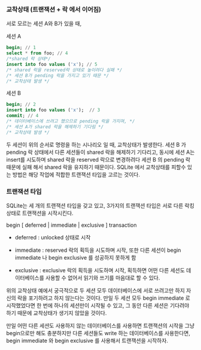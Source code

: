 ### 교착상태 (트랜잭션 + 락 에서 이어짐)

서로 모르는 세션 A와 B가 있을 때,

세션 A
```SQL
begin; // 1
select * from foo; // 4
/*shared 락 상태*/
insert into foo values ('x'); // 5
/* shared 락을 reserved락 상태로 높이려다 실패 */
/* 세션 B가 pending 락을 가지고 있기 때문 */
/* 교착상태 발생 */
```

세션 B
```SQL
begin; // 2
insert into foo values ('x');  // 3
commit; // 4
/* 데이터베이스에 쓰려고 했으므로 pending 락을 가지며, */
/* 세션 A가 shared 락을 해제하기 기다림 */
/* 교착상태 발생 */
```

두 세션이 위의 순서로 명령을 하는 시나리오 일 때, 교착상태가 발생한다. 세션 B 가 pending 락 상태에서 다른 세션들이 shared 락을 해제하기 기다리고, 동시에 세션 A는 insert를 시도하며 shared 락을 reserved 락으로 변경하려다 세션 B 의 pending 락 때문에 실패 해서 shared 락을 유지하기 때문이다. SQLite 에서 교착상태를 피할수 있는 방법은 해당 작업에 적합한 트랜잭션 타입을 고르는 것이다.

### 트랜잭션 타입

SQLite는 세 개의 트랜잭션 타입을 갖고 있고, 3가지의 트랜잭션 타입은 서로 다른 락킹 상태로 트랜잭션을 시작시킨다.

begin [ deferred | immediate | exclusive ] transaction

* deferred : unlocked 상태로 시작

* immediate : reserved 락의 획득을 시도하며 시작, 또한 다른 세션이 begin immediate 나 begin exclusive 를 성공하지 못하게 함

* exclusive : exclusive 락의 획득을 시도하며 시작, 획득하면 어떤 다른 세션도 데이터베이스를 사용할 수 없어서 읽기와 쓰기를 마음대로 할 수 있다.

위의 교착상태 예에서 궁극적으로 두 세션 모두 데이터베이스에 서로 쓰려고만 하지 자신의 락을 포기하려고 하지 않는다는 것이다. 만일 두 세션 모두 begin immediate 로 시작했었다면 한 번에 하나의 세션만이 시작될 수 있고, 그 동안 다른 세션은 기다려야 하기 때문에 교착상태가 생기지 않았을 것이다.

만일 어떤 다른 세션도 사용하지 않는 데이터베이스를 사용하면 트랜잭션의 시작을 그냥 begin으로만 해도 충분하지만 다른 세션들도 write 하는 데이터베이스를 사용한다면, begin immediate 와 begin exclusive 를 사용해서 트랜잭션을 시작하자.
